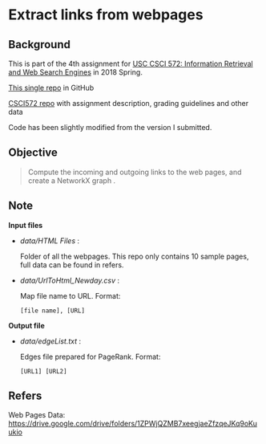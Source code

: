 # Extract links from webpages

## Background

This is part of the 4th assignment for [USC CSCI 572: Information Retrieval and Web Search Engines](http://www-scf.usc.edu/~csci572/) in 2018 Spring.

[This single repo](https://github.com/dazingwill/ExtractUrl) in GitHub

[CSCI572 repo](https://github.com/dazingwill/CSCI572) with assignment description, grading guidelines and other data



Code has been slightly modified from the version I submitted.

## Objective

> Compute the incoming and outgoing links to the web pages, and create a NetworkX graph .

## Note

**Input files**

* *data/HTML Files* :

  Folder of all the webpages. This repo only contains 10 sample pages, full data can be found in refers.

* *data/UrlToHtml_Newday.csv* :

  Map file name to URL. Format:

  ```
  [file name], [URL]
  ```

**Output file**

* *data/edgeList.txt* : 

  Edges file prepared for PageRank. Format:

  ```
  [URL1] [URL2]
  ```

## Refers

Web Pages Data: https://drive.google.com/drive/folders/1ZPWjQZMB7xeegjaeZfzqeJKq9oKuukio 

